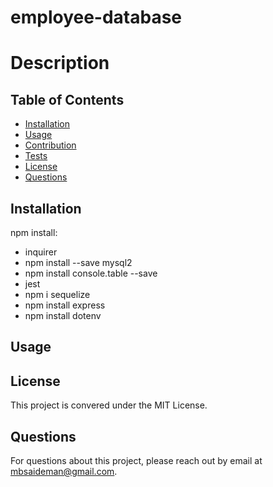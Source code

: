 # employee-database

# Description

## Table of Contents

- [Installation](#installation)
- [Usage](#usage)
- [Contribution](#contribution)
- [Tests](#tests)
- [License](#license)
- [Questions](#questions)

## Installation

npm install:

- inquirer
- npm install --save mysql2
- npm install console.table --save
- jest
- npm i sequelize
- npm install express
- npm install dotenv

## Usage

## License

This project is convered under the MIT License.

## Questions

For questions about this project, please reach out by email at mbsaideman@gmail.com.
